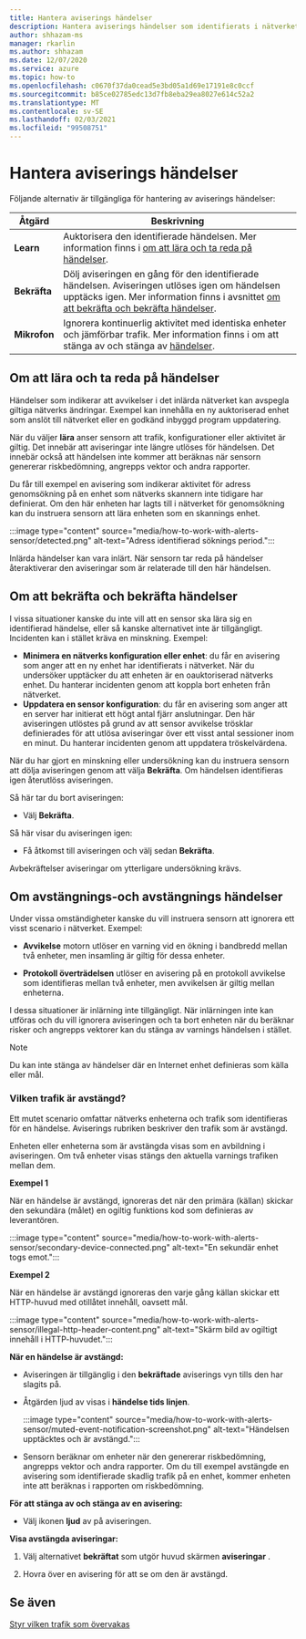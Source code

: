 ```yaml
---
title: Hantera aviserings händelser
description: Hantera aviserings händelser som identifierats i nätverket.
author: shhazam-ms
manager: rkarlin
ms.author: shhazam
ms.date: 12/07/2020
ms.service: azure
ms.topic: how-to
ms.openlocfilehash: c0670f37da0cead5e3bd05a1d69e17191e8c0ccf
ms.sourcegitcommit: b85ce02785edc13d7fb8eba29ea8027e614c52a2
ms.translationtype: MT
ms.contentlocale: sv-SE
ms.lasthandoff: 02/03/2021
ms.locfileid: "99508751"
---
```

# <a name="manage-alert-events"></a>Hantera aviserings händelser

Följande alternativ är tillgängliga för hantering av aviserings händelser:

 | Åtgärd | Beskrivning |
 |--|--|
 | **Learn** | Auktorisera den identifierade händelsen. Mer information finns i [om att lära och ta reda på händelser](#about-learning-and-unlearning-events). |
 | **Bekräfta** | Dölj aviseringen en gång för den identifierade händelsen. Aviseringen utlöses igen om händelsen upptäcks igen. Mer information finns i avsnittet [om att bekräfta och bekräfta händelser](#about-acknowledging-and-unacknowledging-events). |
 | **Mikrofon** | Ignorera kontinuerlig aktivitet med identiska enheter och jämförbar trafik. Mer information finns i om att stänga av och stänga av [händelser](#about-muting-and-unmuting-events). |

## <a name="about-learning-and-unlearning-events"></a>Om att lära och ta reda på händelser

Händelser som indikerar att avvikelser i det inlärda nätverket kan avspegla giltiga nätverks ändringar. Exempel kan innehålla en ny auktoriserad enhet som anslöt till nätverket eller en godkänd inbyggd program uppdatering.

När du väljer **lära** anser sensorn att trafik, konfigurationer eller aktivitet är giltig. Det innebär att aviseringar inte längre utlöses för händelsen. Det innebär också att händelsen inte kommer att beräknas när sensorn genererar riskbedömning, angrepps vektor och andra rapporter.

Du får till exempel en avisering som indikerar aktivitet för adress genomsökning på en enhet som nätverks skannern inte tidigare har definierat. Om den här enheten har lagts till i nätverket för genomsökning kan du instruera sensorn att lära enheten som en skannings enhet.

:::image type="content" source="media/how-to-work-with-alerts-sensor/detected.png" alt-text="Adress identifierad söknings period.":::

Inlärda händelser kan vara inlärt. När sensorn tar reda på händelser återaktiverar den aviseringar som är relaterade till den här händelsen.

## <a name="about-acknowledging-and-unacknowledging-events"></a>Om att bekräfta och bekräfta händelser

I vissa situationer kanske du inte vill att en sensor ska lära sig en identifierad händelse, eller så kanske alternativet inte är tillgängligt. Incidenten kan i stället kräva en minskning. Exempel:

- **Minimera en nätverks konfiguration eller enhet**: du får en avisering som anger att en ny enhet har identifierats i nätverket. När du undersöker upptäcker du att enheten är en oauktoriserad nätverks enhet. Du hanterar incidenten genom att koppla bort enheten från nätverket.
- **Uppdatera en sensor konfiguration**: du får en avisering som anger att en server har initierat ett högt antal fjärr anslutningar. Den här aviseringen utlöstes på grund av att sensor avvikelse trösklar definierades för att utlösa aviseringar över ett visst antal sessioner inom en minut. Du hanterar incidenten genom att uppdatera tröskelvärdena.

När du har gjort en minskning eller undersökning kan du instruera sensorn att dölja aviseringen genom att välja **Bekräfta**. Om händelsen identifieras igen återutlöss aviseringen.

Så här tar du bort aviseringen:

  - Välj **Bekräfta**.

Så här visar du aviseringen igen:

  - Få åtkomst till aviseringen och välj sedan **Bekräfta**.

Avbekräftelser aviseringar om ytterligare undersökning krävs.

## <a name="about-muting-and-unmuting-events"></a>Om avstängnings-och avstängnings händelser

Under vissa omständigheter kanske du vill instruera sensorn att ignorera ett visst scenario i nätverket. Exempel:

  - **Avvikelse** motorn utlöser en varning vid en ökning i bandbredd mellan två enheter, men insamling är giltig för dessa enheter.

  - **Protokoll överträdelsen** utlöser en avisering på en protokoll avvikelse som identifieras mellan två enheter, men avvikelsen är giltig mellan enheterna.

I dessa situationer är inlärning inte tillgängligt. När inlärningen inte kan utföras och du vill ignorera aviseringen och ta bort enheten när du beräknar risker och angrepps vektorer kan du stänga av varnings händelsen i stället.

> [!NOTE] 
> Du kan inte stänga av händelser där en Internet enhet definieras som källa eller mål.

### <a name="what-traffic-is-muted"></a>Vilken trafik är avstängd?

Ett mutet scenario omfattar nätverks enheterna och trafik som identifieras för en händelse. Aviserings rubriken beskriver den trafik som är avstängd.

Enheten eller enheterna som är avstängda visas som en avbildning i aviseringen. Om två enheter visas stängs den aktuella varnings trafiken mellan dem.

**Exempel 1**

När en händelse är avstängd, ignoreras det när den primära (källan) skickar den sekundära (målet) en ogiltig funktions kod som definieras av leverantören.

:::image type="content" source="media/how-to-work-with-alerts-sensor/secondary-device-connected.png" alt-text="En sekundär enhet togs emot.":::

**Exempel 2**

När en händelse är avstängd ignoreras den varje gång källan skickar ett HTTP-huvud med otillåtet innehåll, oavsett mål.

:::image type="content" source="media/how-to-work-with-alerts-sensor/illegal-http-header-content.png" alt-text="Skärm bild av ogiltigt innehåll i HTTP-huvudet.":::

**När en händelse är avstängd:**

- Aviseringen är tillgänglig i den **bekräftade** aviserings vyn tills den har slagits på.

- Åtgärden ljud av visas i **händelse tids linjen**.

  :::image type="content" source="media/how-to-work-with-alerts-sensor/muted-event-notification-screenshot.png" alt-text="Händelsen upptäcktes och är avstängd.":::

- Sensorn beräknar om enheter när den genererar riskbedömning, angrepps vektor och andra rapporter. Om du till exempel avstängde en avisering som identifierade skadlig trafik på en enhet, kommer enheten inte att beräknas i rapporten om riskbedömning.

**För att stänga av och stänga av en avisering:**

- Välj ikonen **ljud** av på aviseringen.

**Visa avstängda aviseringar:**

1. Välj alternativet **bekräftat** som utgör huvud skärmen **aviseringar** .

2. Hovra över en avisering för att se om den är avstängd.  

## <a name="see-also"></a>Se även

[Styr vilken trafik som övervakas](how-to-control-what-traffic-is-monitored.md)
